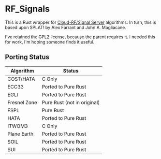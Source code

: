 # RF_Signals

This is a Rust wrapper for [Cloud-RF/Signal Server](https://github.com/Cloud-RF/Signal-Server) algorithms. In turn, this is based upon SPLAT! by Alex Farrant and John A. Magliacane.

I've retained the GPL2 license, because the parent requires it. I needed this for work, I'm hoping someone finds it useful.

## Porting Status

|Algorithm   |Status   |
|------------|---------|
|COST/HATA   |C Only   |
|ECC33       |Ported to Pure Rust|
|EGLI        |Ported to Pure Rust|
|Fresnel Zone|Pure Rust (not in original)|
|FSPL        |Pure Rust|
|HATA        |Ported to Pure Rust|
|ITWOM3      |C Only   |
|Plane Earth |Ported to Pure Rust|
|SOIL        |Ported to Pure Rust|
|SUI         |Ported to Pure Rust|

